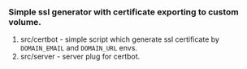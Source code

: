 ### Simple ssl generator with certificate exporting to custom volume.

1. src/certbot - simple script
   which generate ssl certificate by `DOMAIN_EMAIL` and `DOMAIN_URL` envs.
2. src/server - server plug for certbot.
